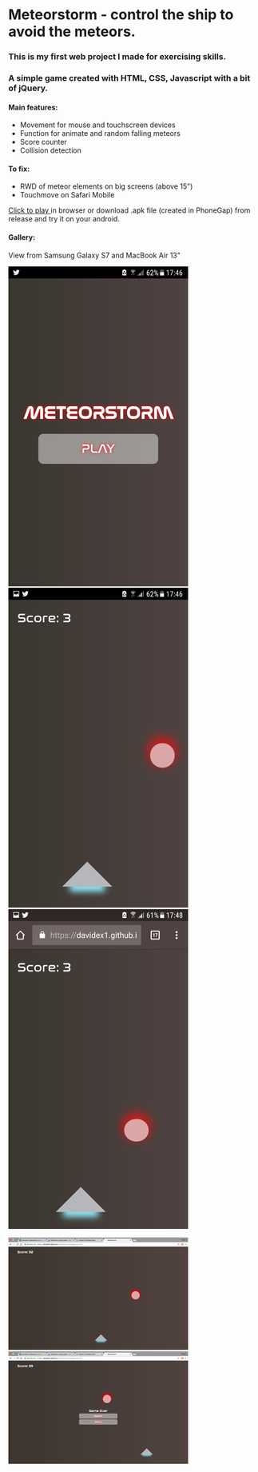 # Meteorstorm - control the ship to avoid the meteors.

### This is my first web project I made for exercising skills.

### A simple game created with HTML, CSS, Javascript with a bit of jQuery.

#### Main features:
* Movement for mouse and touchscreen devices
* Function for animate and random falling meteors
* Score counter 
* Collision detection

#### To fix:
* RWD of meteor elements on big screens (above 15")
* Touchmove on Safari Mobile

[Click to play ](https://davidex1.github.io/Meteorstorm/) in browser
or download .apk file (created in PhoneGap) from release and try it on your android.

#### Gallery:
View from Samsung Galaxy S7 and MacBook Air 13"

![Alt text](/imgs/a.png)
![Alt text](/imgs/b.png)
![Alt text](/imgs/c.png)

![Alt text](/imgs/d.png)
![Alt text](/imgs/e.png)
